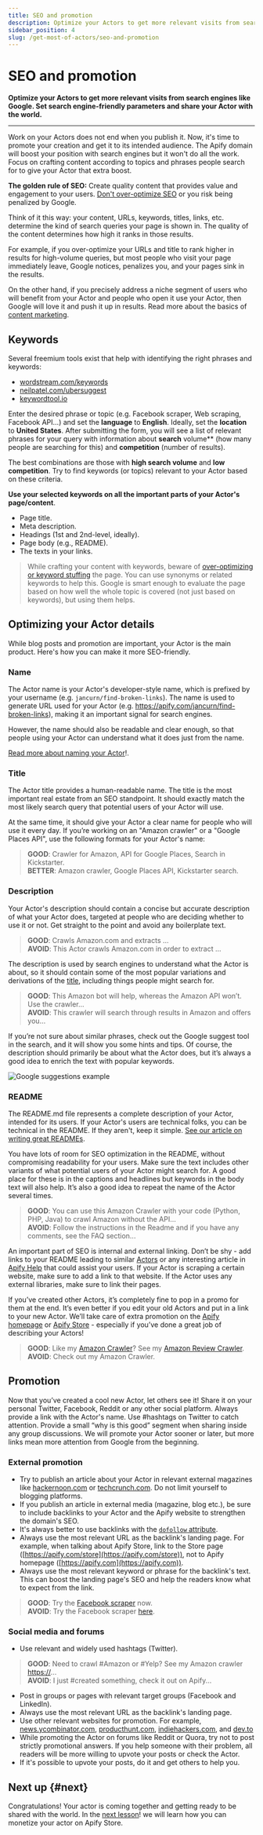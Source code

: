 ```yaml
---
title: SEO and promotion
description: Optimize your Actors to get more relevant visits from search engines like Google. Set search engine-friendly parameters and share your Actor with the world.
sidebar_position: 4
slug: /get-most-of-actors/seo-and-promotion
---
```


# SEO and promotion

**Optimize your Actors to get more relevant visits from search engines like Google. Set search engine-friendly parameters and share your Actor with the world.**

---

Work on your Actors does not end when you publish it. Now, it's time to promote your creation and get it to its intended audience. The Apify domain will boost your position with search engines but it won't do all the work. Focus on crafting content according to topics and phrases people search for to give your Actor that extra boost.

**The golden rule of SEO:** Create quality content that provides value and engagement to your users. [Don't over-optimize SEO](https://seo-hacker.com/over-optimization-penalty/) or you risk being penalized by Google.

Think of it this way: your content, URLs, keywords, titles, links, etc. determine the kind of search queries your page is shown in. The quality of the content determines how high it ranks in those results.

For example, if you over-optimize your URLs and title to rank higher in results for high-volume queries, but most people who visit your page immediately leave, Google notices, penalizes you, and your pages sink in the results.

On the other hand, if you precisely address a niche segment of users who will benefit from your Actor and people who open it use your Actor, then Google will love it and push it up in results. Read more about the basics of [content marketing](https://techcrunch.com/2019/04/13/how-do-startups-actually-get-their-content-marketing-to-work/).

## Keywords

Several freemium tools exist that help with identifying the right phrases and keywords:

- [wordstream.com/keywords](https://www.wordstream.com/keywords)
- [neilpatel.com/ubersuggest](https://neilpatel.com/ubersuggest/)
- [keywordtool.io](https://keywordtool.io/)

Enter the desired phrase or topic (e.g. Facebook scraper, Web scraping, Facebook API...) and set the **language** to **English**. Ideally, set the **location** to **United States**. After submitting the form, you will see a list of relevant phrases for your query with information about **search** volume** (how many people are searching for this) and **competition** (number of results).

The best combinations are those with **high search volume** and **low competition**. Try to find keywords (or topics) relevant to your Actor based on these criteria.

**Use your selected keywords on all the important parts of your Actor's page/content**.

- Page title.
- Meta description.
- Headings (1st and 2nd-level, ideally).
- Page body (e.g., README).
- The texts in your links.

> While crafting your content with keywords, beware of [over-optimizing or keyword stuffing](https://yoast.com/over-optimized-website/) the page. You can use synonyms or related keywords to help this. Google is smart enough to evaluate the page based on how well the whole topic is covered (not just based on keywords), but using them helps.

## Optimizing your Actor details

While blog posts and promotion are important, your Actor is the main product. Here's how you can make it more SEO-friendly.

### Name

The Actor name is your Actor's developer-style name, which is prefixed by your username (e.g. `jancurn/find-broken-links`). The name is used to generate URL used for your Actor (e.g. <https://apify.com/jancurn/find-broken-links>), making it an important signal for search engines.

However, the name should also be readable and clear enough, so that people using your Actor can understand what it does just from the name.

[Read more about naming your Actor](./naming_your_actor.md)!.

### Title

The Actor title provides a human-readable name. The title is the most important real estate from an SEO standpoint. It should exactly match the most likely search query that potential users of your Actor will use.

At the same time, it should give your Actor a clear name for people who will use it every day. If you’re working on an "Amazon crawler" or a "Google Places API", use the following formats for your Actor's name:

> **GOOD**: Crawler for Amazon, API for Google Places, Search in Kickstarter.
> <br/> **BETTER**: Amazon crawler, Google Places API, Kickstarter search.

### Description

Your Actor's description should contain a concise but accurate description of what your Actor does, targeted at people who are deciding whether to use it or not. Get straight to the point and avoid any boilerplate text.

> **GOOD**: Crawls Amazon.com and extracts ... <br/> **AVOID**: This Actor crawls Amazon.com in order to extract ...

The description is used by search engines to understand what the Actor is about, so it should contain some of the most popular variations and derivations of the [title](#title), including things people might search for.

> **GOOD**: This Amazon bot will help, whereas the Amazon API won’t. Use the crawler...
> <br/> **AVOID**: This crawler will search through results in Amazon and offers you...

If you’re not sure about similar phrases, check out the Google suggest tool in the search, and it will show you some hints and tips. Of course, the description should primarily be about what the Actor does, but it’s always a good idea to enrich the text with popular keywords.

![Google suggestions example](./images/actors-publishing-google.png)

### README

The README․md file represents a complete description of your Actor, intended for its users. If your Actor's users are technical folks, you can be technical in the README. If they aren't, keep it simple. [See our article on writing great READMEs](https://help.apify.com/en/articles/2912548-how-to-write-great-readme-for-your-actors).

You have lots of room for SEO optimization in the README, without compromising readability for your users. Make sure the text includes other variants of what potential users of your Actor might search for. A good place for these is in the captions and headlines but keywords in the body text will also help. It’s also a good idea to repeat the name of the Actor several times.

> **GOOD**: You can use this Amazon Crawler with your code (Python, PHP, Java) to crawl Amazon without the API...
> <br/> **AVOID**: Follow the instructions in the Readme and if you have any comments, see the FAQ section...

An important part of SEO is internal and external linking. Don’t be shy - add links to your README leading to similar [Actors](https://apify.com/store) or any interesting article in [Apify Help](https://help.apify.com/) that could assist your users. If your Actor is scraping a certain website, make sure to add a link to that website. If the Actor uses any external libraries, make sure to link their pages.

If you’ve created other Actors, it’s completely fine to pop in a promo for them at the end. It’s even better if you edit your old Actors and put in a link to your new Actor. We’ll take care of extra promotion on the [Apify homepage](https://apify.com/) or [Apify Store](https://apify.com/store) - especially if you’ve done a great job of describing your Actors!

> **GOOD**: Like my <a href="#">Amazon Crawler</a>? See my <a href="#">Amazon Review Crawler</a>.
> <br/> **AVOID**: Check out my Amazon Crawler.

## Promotion

Now that you’ve created a cool new Actor, let others see it! Share it on your personal Twitter, Facebook, Reddit or any other social platform. Always provide a link with the Actor's name. Use #hashtags on Twitter to catch attention. Provide a small “why is this good” segment when sharing inside any group discussions. We will promote your Actor sooner or later, but more links mean more attention from Google from the beginning.

### External promotion

- Try to publish an article about your Actor in relevant external magazines like [hackernoon.com](https://hackernoon.com/) or [techcrunch.com](https://techcrunch.com/). Do not limit yourself to blogging platforms.
- If you publish an article in external media (magazine, blog etc.), be sure to include backlinks to your Actor and the Apify website to strengthen the domain's SEO.
- It's always better to use backlinks with the [`dofollow` attribute](https://raventools.com/marketing-glossary/dofollow-link/).
- Always use the most relevant URL as the backlink's landing page. For example, when talking about Apify Store, link to the Store page ([https://apify.com/store](https://apify.com/store)), not to Apify homepage ([https://apify.com](https://apify.com)).
- Always use the most relevant keyword or phrase for the backlink's text. This can boost the landing page's SEO and help the readers know what to expect from the link.

> **GOOD**: Try the [Facebook scraper](https://apify.com/pocesar/facebook-pages-scraper) now.
> <br/> **AVOID**: Try the Facebook scraper [here](https://apify.com/pocesar/facebook-pages-scraper).

### Social media and forums

- Use relevant and widely used hashtags (Twitter).

> **GOOD**: Need to crawl #Amazon or #Yelp? See my Amazon crawler <https://>...
> <br/> **AVOID**: I just #created something, check it out on Apify...

- Post in groups or pages with relevant target groups (Facebook and LinkedIn).
- Always use the most relevant URL as the backlink's landing page.
- Use other relevant websites for promotion. For example, [news.ycombinator.com](https://news.ycombinator.com/), [producthunt.com](https://www.producthunt.com/), [indiehackers.com](https://www.indiehackers.com/), and [dev.to](https://dev.to/)
- While promoting the Actor on forums like Reddit or Quora, try not to post strictly promotional answers. If you help someone with their problem, all readers will be more willing to upvote your posts or check the Actor.
- If it's possible to upvote your posts, do it and get others to help you.

## Next up {#next}

Congratulations! Your actor is coming together and getting ready to be shared with the world. In the [next lesson](./monetizing_your_actor.md)! we will learn how you can monetize your actor on Apify Store.
